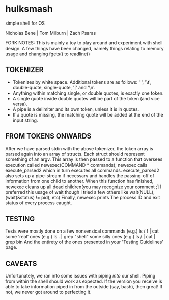 # hulksmash
simple shell for OS

Nicholas Bene | Tom Milburn | Zach Psaras

FORK NOTES: This is mainly a toy to play around and experiment with shell design.
A few things have been changed, namely things relating to memory usage and changing fgets() to readline()

TOKENIZER
---------

+ Tokenizes by white space. Additional tokens are as follows: ' ', '\t', double-quote, single-quote, '|' and '\n'.   
+ Anything within matching single, or double quotes, is exactly one token.  
+ A single quote inside double quotes will be part of the token (and vice versa).
+ A pipe is a delimiter and its own token, unless it is in quotes.
+ If a quote is missing, the matching quote will be added at the end of the input string.

FROM TOKENS ONWARDS
-------------------

After we have parsed stdin with the above tokenizer,
the token array is parsed again into an array of structs.
Each struct should represent something of an argv.
This array is then passed to a function that oversees execution
called newexec(COMMAND * commands);
newexec calls execute_parsed2 which in turn executes all commands.
execute_parsed2 also sets up a pipe-stream if necessary and handles
the passing-off of information from one child to another. When this
function has finished, newexec cleans up all dead children(you may
recognize your comment ;] I preferred this usage of wait though I tried
a few others like wait(NULL), (wait(&status) != pid), etc)
Finally, newexec prints The process ID and exit status of every
process caught.

TESTING
-------
Tests were mostly done on a few nonsensical commands
	(e.g.) ls / f | cat
some 'real' ones
	(e.g.) ls . | grep "shell"
some silly ones
	(e.g.) ls / | cat | grep bin
And the entirety of the ones presented in your 'Testing Guidelines' page.

CAVEATS
-------

Unfortunately, we ran into some issues with piping _into_ our shell.
Piping from within the shell should work as expected. If the version you
receive is able to take information piped in from the outside (say, bash),
then great! If not, we never got around to perfecting it.
